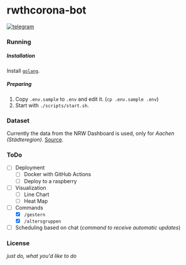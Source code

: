 # rwthcorona-bot

[![telegram](https://img.shields.io/badge/Telegram-%40RWTHcorona__bot-blue?style=social&logo=telegram)](https://t.me/RWTHcorona_bot)

### Running

##### Installation

Install [`golang`](https://golang.org/).

##### Preparing

1. Copy `.env.sample` to `.env` and edit it. (`cp .env.sample .env`)
2. Start with `./scripts/start.sh`.

### Dataset

Currently the data from the NRW Dashboard is used, only for _Aachen (Städteregion)_. [Source](https://www.lzg.nrw.de/covid19/covid19_mags.html).

### ToDo

- [ ] Deployment
    - [ ] Docker with GitHub Actions
    - [ ] Deploy to a raspberry
- [ ] Visualization
    - [ ] Line Chart
    - [ ] Heat Map
- [ ] Commands
    - [x] `/gestern`
    - [x] `/altersgruppen`
- [ ] Scheduling based on chat (_command to receive automatic updates_)

### License

_just do, what you'd like to do_

